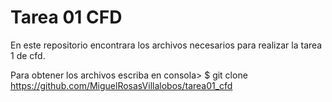 # Tarea 01 CFD

En este repositorio encontrara los archivos necesarios para realizar la tarea 1 de cfd.

Para obtener los archivos escriba en consola>
$ git clone https://github.com/MiguelRosasVillalobos/tarea01_cfd
